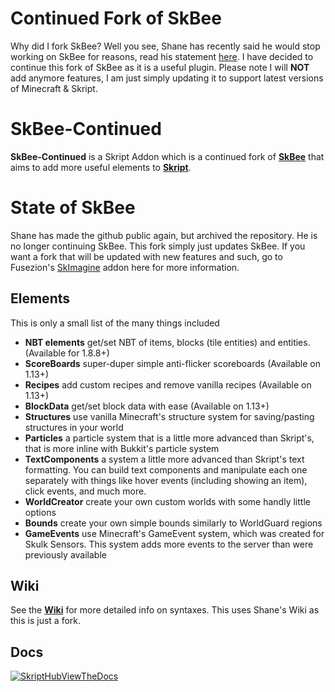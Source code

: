 # Continued Fork of SkBee
Why did I fork SkBee? Well you see, Shane has recently said he would stop working on SkBee for reasons, read his statement [here](https://www.spigotmc.org/resources/skbee-skript-addon.75839/). I have decided to continue this fork of SkBee as it is a useful plugin. Please note I will **NOT** add anymore features, I am just simply updating it to support latest versions of Minecraft & Skript.
# SkBee-Continued

**SkBee-Continued** is a Skript Addon which is a continued fork of [**SkBee**](https://github.com/ShaneBeee/SkBee) that aims to add more useful elements to [**Skript**](https://github.com/SkriptLang/Skript).

# State of SkBee 
Shane has made the github public again, but archived the repository. He is no longer continuing SkBee. This fork simply just updates SkBee. If you want a fork that will be updated with new features and such, go to Fusezion's [SkImagine](https://github.com/Fusezion/SkImagine) addon here for more information.

## Elements
This is only a small list of the many things included
- **NBT elements** get/set NBT of items, blocks (tile entities) and entities. (Available for 1.8.8+)
- **ScoreBoards** super-duper simple anti-flicker scoreboards (Available on 1.13+)
- **Recipes** add custom recipes and remove vanilla recipes (Available on 1.13+)
- **BlockData** get/set block data with ease (Available on 1.13+)
- **Structures** use vanilla Minecraft's structure system for saving/pasting structures in your world
- **Particles** a particle system that is a little more advanced than Skript's, that is more inline with Bukkit's particle system
- **TextComponents** a system a little more advanced than Skript's text formatting. You can build text components and manipulate each one separately with things like hover events (including showing an item), click events, and much more.
- **WorldCreator** create your own custom worlds with some handly little options
- **Bounds** create your own simple bounds similarly to WorldGuard regions
- **GameEvents** use Minecraft's GameEvent system, which was created for Skulk Sensors. This system adds more events to the server than were previously available

## Wiki
See the [**Wiki**](https://github.com/ShaneBeee/SkBee/wiki) for more detailed info on syntaxes. This uses Shane's Wiki as this is just a fork.

## Docs
[![SkriptHubViewTheDocs](http://skripthub.net/static/addon/ViewTheDocsButton.png)](http://skripthub.net/docs/?addon=SkBee)
